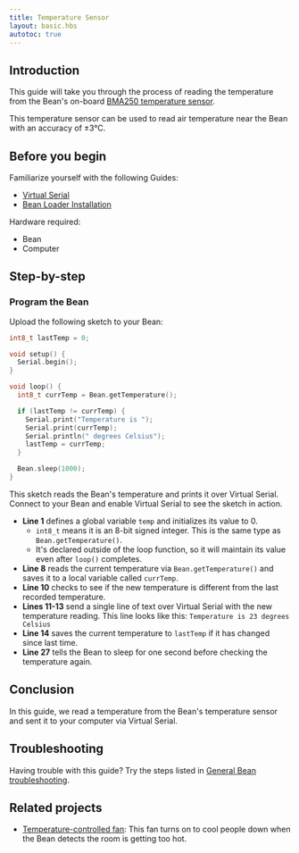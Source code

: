 ```yaml
---
title: Temperature Sensor
layout: basic.hbs
autotoc: true
---
```


## Introduction

This guide will take you through the process of reading the temperature from the Bean's on-board [BMA250 temperature sensor](http://ae-bst.resource.bosch.com/media/products/dokumente/bma250/bst-bma250-ds002-05.pdf).

This temperature sensor can be used to read air temperature near the Bean with an accuracy of ±3°C.


## Before you begin

Familiarize yourself with the following Guides:

* [Virtual Serial](#)
* [Bean Loader Installation](#)

Hardware required:

* Bean
* Computer

## Step-by-step

### Program the Bean

Upload the following sketch to your Bean:

```cpp
int8_t lastTemp = 0;

void setup() {
  Serial.begin();
}

void loop() {
  int8_t currTemp = Bean.getTemperature();

  if (lastTemp != currTemp) {
    Serial.print("Temperature is ");
    Serial.print(currTemp);
    Serial.println(" degrees Celsius");
    lastTemp = currTemp;
  }

  Bean.sleep(1000);
}
```

This sketch reads the Bean's temperature and prints it over Virtual Serial. Connect to your Bean and enable Virtual Serial to see the sketch in action.

* **Line 1** defines a global variable `temp` and initializes its value to 0.
  * `int8_t` means it is an 8-bit signed integer. This is the same type as `Bean.getTemperature()`.
  * It's declared outside of the loop function, so it will maintain its value even after `loop()` completes.
* **Line 8** reads the current temperature via `Bean.getTemperature()` and saves it to a local variable called `currTemp`.
* **Line 10** checks to see if the new temperature is different from the last recorded temperature.
* **Lines 11-13** send a single line of text over Virtual Serial with the new temperature reading. This line looks like this: `Temperature is 23 degrees Celsius`
* **Line 14** saves the current temperature to `lastTemp` if it has changed since last time.
* **Line 27** tells the Bean to sleep for one second before checking the temperature again.

## Conclusion

In this guide, we read a temperature from the Bean's temperature sensor and sent it to your computer via Virtual Serial.

## Troubleshooting

Having trouble with this guide? Try the steps listed in [General Bean troubleshooting](#).

## Related projects

* [Temperature-controlled fan](http://www.instructables.com/id/Automatic-desktop-fan/): This fan turns on to cool people down when the Bean detects the room is getting too hot.
